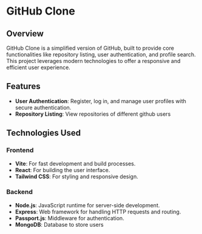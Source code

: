 # GitHub Clone

## Overview

GitHub Clone is a simplified version of GitHub, built to provide core functionalities like repository listing, user authentication, and profile search. This project leverages modern technologies to offer a responsive and efficient user experience.

## Features

- **User Authentication**: Register, log in, and manage user profiles with secure authentication.
- **Repository Listing**: View repositories of different github users

## Technologies Used

### Frontend

- **Vite**: For fast development and build processes.
- **React**: For building the user interface.
- **Tailwind CSS**: For styling and responsive design.

### Backend

- **Node.js**: JavaScript runtime for server-side development.
- **Express**: Web framework for handling HTTP requests and routing.
- **Passport.js**: Middleware for authentication.
- **MongoDB**: Database to store users
